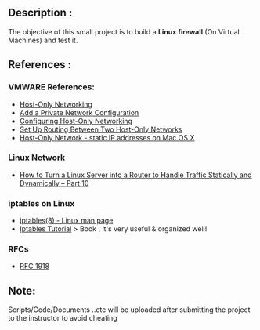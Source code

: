 ## Description :
The objective of this small project is to build a **Linux firewall** (On Virtual Machines) and test it.

## References :
### VMWARE References:
- [Host-Only Networking ](https://www.vmware.com/support/ws5/doc/ws_net_configurations_hostonly.html)
- [Add a Private Network Configuration](https://pubs.vmware.com/fusion-5/index.jsp?topic=%2Fcom.vmware.fusion.help.doc%2FGUID-DEB1FB99-0E44-4AAA-9693-6C2687098F13.html)
- [Configuring Host-Only Networking](https://pubs.vmware.com/workstation-9/index.jsp?topic=%2Fcom.vmware.ws.using.doc%2FGUID-93BDF7F1-D2E4-42CE-80EA-4E305337D2FC.html)
- [Set Up Routing Between Two Host-Only Networks](https://pubs.vmware.com/workstation-9/index.jsp?topic=%2Fcom.vmware.ws.using.doc%2FGUID-87995B4F-5945-4AF8-86D1-1003DDEFCF25.html)
- [Host-Only Network - static IP addresses on Mac OS X](https://gist.github.com/aelkz/ae15e9b281ea2d8b0454ab86b21e84e9)
### Linux Network
- [How to Turn a Linux Server into a Router to Handle Traffic Statically and Dynamically – Part 10](https://www.tecmint.com/setup-linux-as-router/)

### iptables on Linux 
- [iptables(8) - Linux man page](https://linux.die.net/man/8/iptables)
- [Iptables Tutorial](http://homes.di.unimi.it/sisop/qemu/iptables-tutorial.pdf) > Book , it's very useful & organized well!

### RFCs
- [RFC 1918](https://tools.ietf.org/html/rfc1918)


## Note: 
Scripts/Code/Documents ..etc will be uploaded after submitting the project to the instructor to avoid cheating



